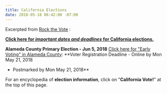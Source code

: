 ```yaml
---
title: California Elections
date: 2018-05-18 06:42:00 -07:00
---
```


Excerpted from [Rock the Vote](https://www.rockthevote.org/) :

[**Click here for *important dates and deadlines* for California elections.**](https://www.rockthevote.org/voting-information/california/)

**Alameda County Primary Election - Jun 5, 2018**
[Click here for "Early Voting" in Alameda County](https://www.usvotefoundation.org/vote/eoddomestic.htm;jsessionid=91D52707DB671BED046CB01F27ECD74B?submission=true&stateId=6&regionId=647): 
**Voter Registration Deadline - Online by Mon May 21, 2018
- Postmarked by Mon May 21, 2018**

For an encyclopedia of **election information**, click on  "**California Vote!**" at the top of this page.

